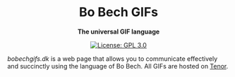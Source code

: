 <div align="center">
  <h1>Bo Bech GIFs</h1>

  <p>
    <strong>The universal GIF language</strong>
  </p>

  <p>
    <a href="./LICENSE" target="_blank">
      <img
        alt="License: GPL 3.0"
        src="https://img.shields.io/badge/license-GPL-blue"
      />
    </a>
  </p>

</div>

_bobechgifs.dk_ is a web page that allows you to communicate effectively and succinctly using the language of Bo Bech. All GIFs are hosted on [Tenor](https://tenor.com/).
